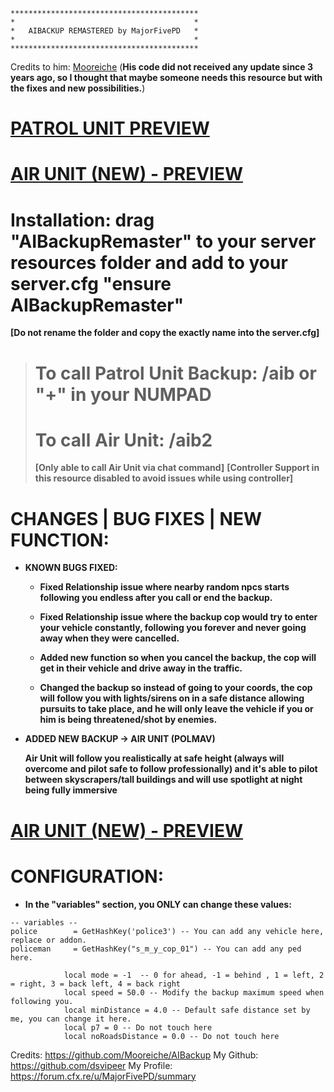 ```
******************************************
*                                        *
*   AIBACKUP REMASTERED by MajorFivePD   *
*                                        *
******************************************
```
Credits to him: [Mooreiche](https://github.com/Mooreiche/AIBackup) 
(**His code did not received any update since 3 years ago, so I thought that maybe someone needs this resource but with the fixes and new possibilities.**)


# **[PATROL UNIT PREVIEW](https://www.youtube.com/watch?v=gXKo5G4lU_4)**
# **[AIR UNIT (NEW) - PREVIEW](https://www.youtube.com/watch?v=gXKo5G4lU_4)**




# Installation: drag "AIBackupRemaster" to your server resources folder and add to your server.cfg "ensure AIBackupRemaster" 
**[Do not rename the folder and copy the exactly name into the server.cfg]**

> # To call Patrol Unit Backup: /aib or "+" in your NUMPAD 
> # To call Air Unit: /aib2 
> **[Only able to call Air Unit via chat command]**
> **[Controller Support in this resource disabled to avoid issues while using controller]**

# CHANGES | BUG FIXES | NEW FUNCTION:

*  **KNOWN BUGS FIXED:**

      * **Fixed Relationship issue where nearby random npcs starts following you endless after you call or end the backup.**

     *  **Fixed Relationship issue where the backup cop would try to enter your vehicle constantly, following you forever and never going away when they were cancelled.**

   *  **Added new function so when you cancel the backup, the cop will get in their vehicle and drive away in the traffic.**

   * **Changed the backup so instead of going to your coords, the cop will follow you with lights/sirens on in a safe distance allowing pursuits to take place, and he will only leave the vehicle if you or him is being threatened/shot by enemies.**


* **ADDED NEW BACKUP -> AIR UNIT (POLMAV)**
    
   **Air Unit will follow you realistically at safe height (always will overcome and pilot safe to follow professionally) and it's able to pilot between skyscrapers/tall buildings and will use spotlight at night being fully immersive**

# **[AIR UNIT (NEW) - PREVIEW](https://www.youtube.com/watch?v=gXKo5G4lU_4)**


# CONFIGURATION:
   * **In the "variables" section, you ONLY can change these values:**


```
-- variables --
police        = GetHashKey('police3') -- You can add any vehicle here, replace or addon.
policeman     = GetHashKey("s_m_y_cop_01") -- You can add any ped here.

            local mode = -1  -- 0 for ahead, -1 = behind , 1 = left, 2 = right, 3 = back left, 4 = back right  
            local speed = 50.0 -- Modify the backup maximum speed when following you.
            local minDistance = 4.0 -- Default safe distance set by me, you can change it here.
            local p7 = 0 -- Do not touch here
            local noRoadsDistance = 0.0 -- Do not touch here

```


Credits: https://github.com/Mooreiche/AIBackup
  My Github: https://github.com/dsvipeer
  My Profile: https://forum.cfx.re/u/MajorFivePD/summary
